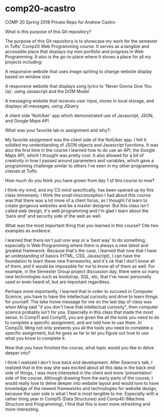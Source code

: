 # comp20-acastro
COMP 20 Spring 2018 Private Repo for Andrew Castro


What is this purpose of this Git repository?

The purpose of this Git repository is to showcase my work for the semester
in Tufts' Comp20 Web Programming course. It serves as a tangible and accessible 
place that displays my mini portfolio and progress in Web Programming.
It also is the go-to place where It shows a place for all my projects including:

A responsive website that uses image spriting to change website display based on window size

A responsive website that displays song lyrics to 'Never Gonna Give You Up', using Javascript and the DOM Model

A messaging website that receives user input, stores in local storage, and displays all messages, using JQuery

A client side 'NotUber' app which demonstrated use of Javascript, JSON, and Google Maps API


What was your favorite lab or assignment and why?: 

My favorite assignment was the client side of the NotUber app. I felt it solidied
my understanding of JSON objects and Javascript functions. It was also the first 
time in the course I learned how to do use an API, the Google Maps API, which
I thought was pretty cool. It also allowed for a bit of creativity in how I passed around parameters
and variables, which gave a programming challenge similar to others I've seen in my other
programming classes at Tufts.

How much do you think you have grown from day 1 of this course to now?

I think my mind, and my CS mind specifically, has been opened up by this class immensely. 
I think the small misconception I had about this course was that there was a lot more
of a client focus, as I thought I'd learn to create gorgeous websites and be a master
designer. But this class isn't called web design, it's web programming and I'm glad I 
learn about the 'back end' and security side of the web as well. 


What was the most important thing that you learned in this course? Cite two examples as evidence.

I learned that there isn't just one way or a 'best way' to do something,
especially in Web Programming where there is always a new latest and greatest framework. Because 
that's the case, I learned that now that I have an undestanding of basics (HTML, CSS, Javascript), I
can have the foundation to learn these new frameworks, and it's ok that I don't know all of them,
and it would be impossible for me to know all of them as well. For example, in the Semester Group
project discussion day, there were so many new technologies such as bootstrap, SQL, etc, that I've
never personally used or even heard of, but are important regardless.

Perhaps more importantly, I learned that in order to succeed in Computer Science, you have to have
the intellectual curiosity and drive to learn things for yourself. The take home message for me
on the last day of class was when Ming said "if you don't have that intellectual curiosity", then
computer science probably isn't for you. Especially in this class that made the most sense. In Comp11
and Comp15, you are given the all the tools you need to do to complete a specific assignment, and are
told how to use them. In Comp20, Ming not only presents you all the tools you need to complete a specific 
assignment, but he goes as far to let you figure out how to use what you know to complete it. 


Now that you have finished the course, what topic would you like to delve deeper into?

I think I realized I don't love back end development. After Deanna's talk, I realized that in the way she was 
excited about all this data in the back end side of things, I was more interested in the
client and more 'presentation' side of the course. Although drawing from the early parts of the course, 
I would really love to delve deeper into website layout and would love to have  knowledge of the newest frameworks and technologies
for website design, because the user side is what I feel is most tangible to me. Especially with a rather tiring year
in Comp15 (Data Structures) and Comp40 (Machine Structure and Programming), I find that this is even more refreshing and more interesting. 


